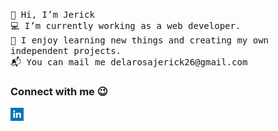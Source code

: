 <p>
    <samp>
        👋 Hi, I’m Jerick <br/>
        💻 I’m currently working as a web developer. <br/>
        💞️ I enjoy learning new things and creating my own independent projects. <br/>
        📬 You can mail me delarosajerick26@gmail.com
    </samp>
</p>

### Connect with me 😉
<a href="https://www.linkedin.com/in/delarosa-jerick-t/">
  <img align="left" alt="Jerick Dela Rosa Linkdin" width="21px" src="https://raw.githubusercontent.com/edent/SuperTinyIcons/099dc12b59179d07d534069bc8551718f786d91a/images/svg/linkedin.svg" />
</a>
